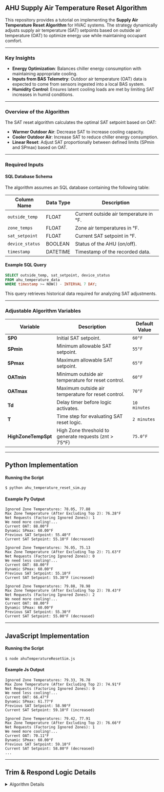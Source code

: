 ## AHU Supply Air Temperature Reset Algorithm

This repository provides a tutorial on implementing the **Supply Air Temperature Reset Algorithm** for HVAC systems. The strategy dynamically adjusts supply air temperature (SAT) setpoints based on outside air temperature (OAT) to optimize energy use while maintaining occupant comfort.

---

### Key Insights
- **Energy Optimization**: Balances chiller energy consumption with maintaining appropriate cooling.
- **Inputs from BAS Telemetry**: Outdoor air temperature (OAT) data is expected to come from sensors ingested into a local BAS system.
- **Humidity Control**: Ensures latent cooling loads are met by limiting SAT increases in humid conditions.

---

### Overview of the Algorithm
The SAT reset algorithm calculates the optimal SAT setpoint based on OAT:
- **Warmer Outdoor Air**: Decrease SAT to increase cooling capacity.
- **Cooler Outdoor Air**: Increase SAT to reduce chiller energy consumption.
- **Linear Reset**: Adjust SAT proportionally between defined limits (SPmin and SPmax) based on OAT.

---

### Required Inputs
#### SQL Database Schema
The algorithm assumes an SQL database containing the following table:

| Column Name     | Data Type | Description                                      |
|-----------------|-----------|--------------------------------------------------|
| `outside_temp`  | FLOAT     | Current outside air temperature in °F.           |
| `zone_temps`    | FLOAT     | Zone air temperatures in °F.                     |
| `sat_setpoint`  | FLOAT     | Current SAT setpoint in °F.                      |
| `device_status` | BOOLEAN   | Status of the AHU (on/off).                      |
| `timestamp`     | DATETIME  | Timestamp of the recorded data.                  |

#### Example SQL Query
```sql
SELECT outside_temp, sat_setpoint, device_status
FROM ahu_temperature_data
WHERE timestamp >= NOW() - INTERVAL 7 DAY;
```
This query retrieves historical data required for analyzing SAT adjustments.

---

### Adjustable Algorithm Variables

| Variable             | Description                                                    | Default Value         |
|-----------------------|----------------------------------------------------------------|-----------------------|
| **SP0**              | Initial SAT setpoint.                                          | `60°F`               |
| **SPmin**            | Minimum allowable SAT setpoint.                                | `55°F`               |
| **SPmax**            | Maximum allowable SAT setpoint.                                | `65°F`               |
| **OATmin**           | Minimum outside air temperature for reset control.             | `60°F`               |
| **OATmax**           | Maximum outside air temperature for reset control.             | `70°F`               |
| **Td**               | Delay timer before logic activates.                            | `10 minutes`         |
| **T**                | Time step for evaluating SAT reset logic.                      | `2 minutes`          |
| **HighZoneTempSpt**  | High Zone threshold to generate requests (znt > 75°F)          | `75.0°F`              |

---

## Python Implementation

#### Running the Script
```bash
$ python ahu_temperature_reset_sim.py
```

#### Example Py Output
```
Ignored Zone Temperatures: 78.05, 77.88
Max Zone Temperature (After Excluding Top 2): 76.28°F
Net Requests (Factoring Ignored Zones): 1
We need more cooling!...
Current OAT: 88.00°F
Dynamic SPmax: 60.00°F
Previous SAT Setpoint: 55.40°F
Current SAT Setpoint: 55.10°F (decreased)

Ignored Zone Temperatures: 76.05, 75.13
Max Zone Temperature (After Excluding Top 2): 71.63°F
Net Requests (Factoring Ignored Zones): 0
We need less cooling!...
Current OAT: 88.00°F
Dynamic SPmax: 60.00°F
Previous SAT Setpoint: 55.10°F
Current SAT Setpoint: 55.30°F (increased)

Ignored Zone Temperatures: 79.88, 78.98
Max Zone Temperature (After Excluding Top 2): 78.43°F
Net Requests (Factoring Ignored Zones): 2
We need more cooling!...
Current OAT: 88.00°F
Dynamic SPmax: 60.00°F
Previous SAT Setpoint: 55.30°F
Current SAT Setpoint: 55.00°F (decreased)
```

---

## JavaScript Implementation

#### Running the Script
```bash
$ node ahuTemperatureResetSim.js
```

#### Example Js Output
```
Ignored Zone Temperatures: 79.33, 76.78
Max Zone Temperature (After Excluding Top 2): 74.91°F
Net Requests (Factoring Ignored Zones): 0
We need less cooling!...
Current OAT: 66.47°F
Dynamic SPmax: 61.77°F
Previous SAT Setpoint: 58.90°F
Current SAT Setpoint: 59.10°F (increased)

Ignored Zone Temperatures: 79.42, 77.91
Max Zone Temperature (After Excluding Top 2): 76.66°F
Net Requests (Factoring Ignored Zones): 1
We need more cooling!...
Current OAT: 70.11°F
Dynamic SPmax: 60.00°F
Previous SAT Setpoint: 59.10°F
Current SAT Setpoint: 58.80°F (decreased)
...
```

---

## Trim & Respond Logic Details

<details>
  <summary>Algorithm Details</summary>

### Aim
Prevent excessive chiller energy consumption while maintaining proper dehumidification in humid climates.

---

### Level of Complexity
Low

---

### Potential Savings
Low

---

### Process
The algorithm adjusts the SAT setpoint dynamically based on the following rules:
- **Warmer Outdoor Air**: Decrease SAT to increase cooling capacity.
- **Cooler Outdoor Air**: Increase SAT to reduce chiller energy consumption.
- **Linear Reset**: Use a linear interpolation between **OATmin** and **OATmax** to determine the SAT setpoint.

---

## Data Model in Haystack

**Note:** The algorithm requires proper Haystack markers and tags for AHU leaving air temperature, outside air temperature, and **ALL** associated space air temperature sensors to generate requests for SAT adjustments.

| **Point Name**                           | **navName**             | **Marker Tags in Haystack**                     |
|------------------------------------------|-------------------------|------------------------------------------------|
| **AHU Leaving Air Temperature**          | `ahuLeavingAirTemp`     | `ahu`, `leaving`, `air`, `temp`, `sensor`      |
| **AHU Leaving Air Temperature Setpoint** | `ahuLeavingAirTempSp`   | `ahu`, `leaving`, `air`, `temp`, `sp`          |
| **Space Air Temperature**                | `spaceAirTemp`          | `space`, `air`, `temp`, `sensor`               |
| **Outside Air Temperature**              | `outsideAirTemp`        | `outside`, `air`, `temp`, `sensor`             |

</details>